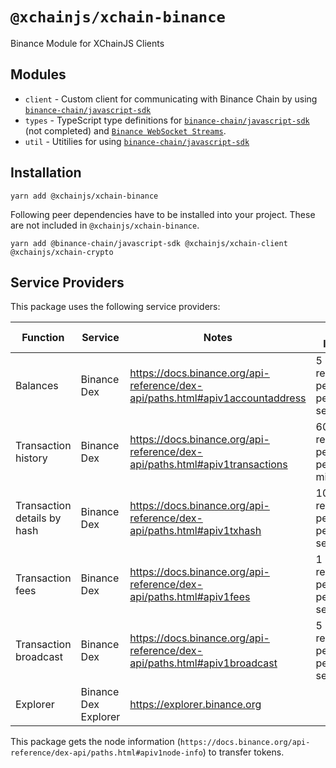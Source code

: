# `@xchainjs/xchain-binance`

Binance Module for XChainJS Clients

## Modules

- `client` - Custom client for communicating with Binance Chain by using [`binance-chain/javascript-sdk`](https://github.com/binance-chain/javascript-sdk)
- `types` - TypeScript type definitions for [`binance-chain/javascript-sdk`](https://github.com/binance-chain/javascript-sdk) (not completed) and [`Binance WebSocket Streams`](https://docs.binance.org/api-reference/dex-api/ws-streams.html).
- `util` - Utitilies for using [`binance-chain/javascript-sdk`](https://github.com/binance-chain/javascript-sdk)

## Installation

```
yarn add @xchainjs/xchain-binance
```

Following peer dependencies have to be installed into your project. These are not included in `@xchainjs/xchain-binance`.

```
yarn add @binance-chain/javascript-sdk @xchainjs/xchain-client @xchainjs/xchain-crypto
```

## Service Providers

This package uses the following service providers:

| Function                    | Service              | Notes                                                                         | Rate limits                   |
| --------------------------- | -------------------- | ----------------------------------------------------------------------------- | ----------------------------- |
| Balances                    | Binance Dex          | https://docs.binance.org/api-reference/dex-api/paths.html#apiv1accountaddress | 5 requests per IP per second. |
| Transaction history         | Binance Dex          | https://docs.binance.org/api-reference/dex-api/paths.html#apiv1transactions   | 60 requests per IP per minute |
| Transaction details by hash | Binance Dex          | https://docs.binance.org/api-reference/dex-api/paths.html#apiv1txhash         | 10 requests per IP per second |
| Transaction fees            | Binance Dex          | https://docs.binance.org/api-reference/dex-api/paths.html#apiv1fees           | 1 request per IP per second   |
| Transaction broadcast       | Binance Dex          | https://docs.binance.org/api-reference/dex-api/paths.html#apiv1broadcast      | 5 requests per IP per second  |
| Explorer                    | Binance Dex Explorer | https://explorer.binance.org                                                  |                               |

This package gets the node information (`https://docs.binance.org/api-reference/dex-api/paths.html#apiv1node-info`) to transfer tokens.
